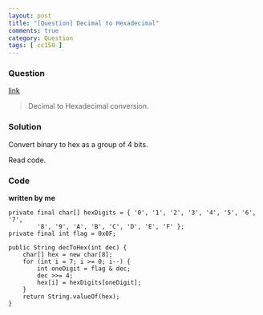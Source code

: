 ```yaml
---
layout: post
title: "[Question] Decimal to Hexadecimal"
comments: true
category: Question
tags: [ cc150 ]
---
```


### Question 

[link](http://stackoverflow.com/questions/13465098/decimal-to-hexadecimal-converter-in-java)

> Decimal to Hexadecimal conversion. 

### Solution

Convert binary to hex as a group of 4 bits. 

Read code. 

### Code

__written by me__

	private final char[] hexDigits = { '0', '1', '2', '3', '4', '5', '6', '7',
			'8', '9', 'A', 'B', 'C', 'D', 'E', 'F' };
	private final int flag = 0x0F;

	public String decToHex(int dec) {
		char[] hex = new char[8];
		for (int i = 7; i >= 0; i--) {
			int oneDigit = flag & dec;
			dec >>= 4;
			hex[i] = hexDigits[oneDigit];
		}
		return String.valueOf(hex);
	}
